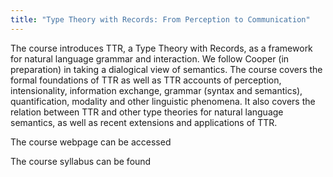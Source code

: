 ```yaml
---
title: "Type Theory with Records: From Perception to Communication"
---
```


The course introduces TTR, a Type Theory with Records, as a framework for natural language grammar and interaction. We follow Cooper (in preparation) in taking a dialogical view of semantics. The course covers the formal foundations of TTR as well as TTR accounts of perception, intensionality, information exchange, grammar (syntax and semantics), quantification, modality and other linguistic phenomena. It also covers the relation between TTR and other type theories for natural language semantics, as well as recent extensions and applications of TTR.

The course webpage can be accessed 

The course syllabus can be found 
